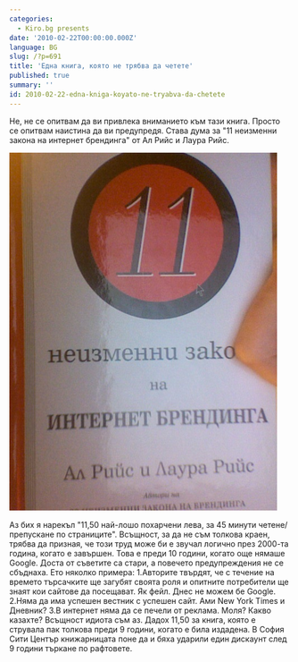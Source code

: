 ```yaml
---
categories:
  - Kiro.bg presents
date: '2010-02-22T00:00:00.000Z'
language: BG
slug: /?p=691
title: 'Една книга, която не трябва да четете'
published: true
summary: ''
id: 2010-02-22-edna-kniga-koyato-ne-tryabva-da-chetete
---
```


Не, не се опитвам да ви привлека вниманието към тази книга. Просто се опитвам наистина да ви предупредя. Става дума за "11 неизменни закона на интернет брендинга" от Ал Рийс и Лаура Рийс.

![11 закона за интернет брендинга Ал и Лаура Рийс](https://raw.githubusercontent.com/kirilchristov/blog_images/main/2010/02/Photo-on-2010-02-23-at-00.26-3.jpg)

Аз бих я нарекъл "11,50 най-лошо похарчени лева, за 45 минути четене/препускане по страниците". Всъщност, за да не съм толкова краен, трябва да призная, че този труд може би е звучал логично през 2000-та година, когато е завършен. Това е преди 10 години, когато още нямаше Google. Доста от съветите са стари, а повечето предупреждения не се сбъднаха. Ето няколко примера: 1.Авторите твърдят, че с течение на времето търсачките ще загубят своята роля и опитните потребители ще знаят кои сайтове да посещават. Як фейл. Днес не можем бе Google. 2.Няма да има успешен вестник с успешен сайт. Ами New York Times и Дневник? 3.В интернет няма да се печели от реклама. Моля? Какво казахте? Всъщност идиота съм аз. Дадох 11,50 за книга, която е струвала пак толкова преди 9 години, когато е била издадена. В София Сити Център книжарницата поне да и бяха ударили един дискаунт след 9 години търкане по рафтовете.
